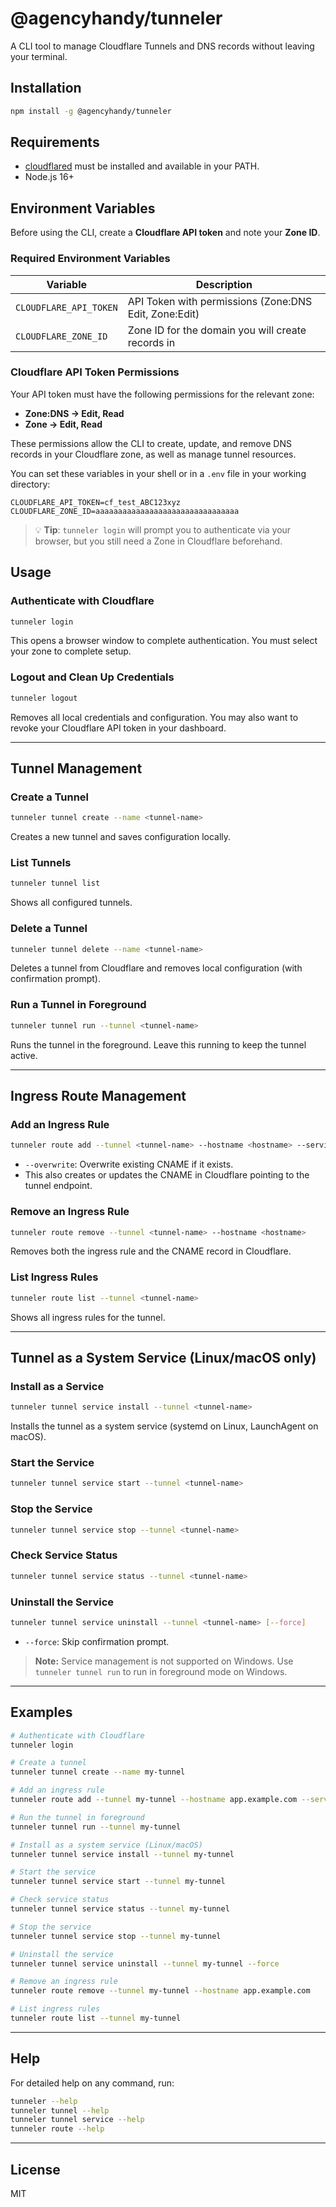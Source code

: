 # @agencyhandy/tunneler

A CLI tool to manage Cloudflare Tunnels and DNS records without leaving your terminal.

## Installation

```bash
npm install -g @agencyhandy/tunneler
```

## Requirements
- [cloudflared](https://developers.cloudflare.com/cloudflare-one/connections/connect-apps/install-and-setup/installation/) must be installed and available in your PATH.
- Node.js 16+

## Environment Variables

Before using the CLI, create a **Cloudflare API token** and note your **Zone ID**.

### Required Environment Variables

| Variable               | Description                                             |
| ---------------------- | ------------------------------------------------------- |
| `CLOUDFLARE_API_TOKEN` | API Token with permissions (Zone:DNS Edit, Zone:Edit)   |
| `CLOUDFLARE_ZONE_ID`   | Zone ID for the domain you will create records in       |

### Cloudflare API Token Permissions

Your API token must have the following permissions for the relevant zone:

- **Zone:DNS → Edit, Read**
- **Zone → Edit, Read**

These permissions allow the CLI to create, update, and remove DNS records in your Cloudflare zone, as well as manage tunnel resources.

You can set these variables in your shell or in a `.env` file in your working directory:

```env
CLOUDFLARE_API_TOKEN=cf_test_ABC123xyz
CLOUDFLARE_ZONE_ID=aaaaaaaaaaaaaaaaaaaaaaaaaaaaaaaa
```

> 💡 **Tip**: `tunneler login` will prompt you to authenticate via your browser, but you still need a Zone in Cloudflare beforehand.

## Usage

### Authenticate with Cloudflare

```bash
tunneler login
```
This opens a browser window to complete authentication. You must select your zone to complete setup.

### Logout and Clean Up Credentials

```bash
tunneler logout
```
Removes all local credentials and configuration. You may also want to revoke your Cloudflare API token in your dashboard.

---

## Tunnel Management

### Create a Tunnel

```bash
tunneler tunnel create --name <tunnel-name>
```
Creates a new tunnel and saves configuration locally.

### List Tunnels

```bash
tunneler tunnel list
```
Shows all configured tunnels.

### Delete a Tunnel

```bash
tunneler tunnel delete --name <tunnel-name>
```
Deletes a tunnel from Cloudflare and removes local configuration (with confirmation prompt).

### Run a Tunnel in Foreground

```bash
tunneler tunnel run --tunnel <tunnel-name>
```
Runs the tunnel in the foreground. Leave this running to keep the tunnel active.

---

## Ingress Route Management

### Add an Ingress Rule

```bash
tunneler route add --tunnel <tunnel-name> --hostname <hostname> --service <ip:port> [--overwrite]
```
- `--overwrite`: Overwrite existing CNAME if it exists.
- This also creates or updates the CNAME in Cloudflare pointing to the tunnel endpoint.

### Remove an Ingress Rule

```bash
tunneler route remove --tunnel <tunnel-name> --hostname <hostname>
```
Removes both the ingress rule and the CNAME record in Cloudflare.

### List Ingress Rules

```bash
tunneler route list --tunnel <tunnel-name>
```
Shows all ingress rules for the tunnel.

---

## Tunnel as a System Service (Linux/macOS only)

### Install as a Service

```bash
tunneler tunnel service install --tunnel <tunnel-name>
```
Installs the tunnel as a system service (systemd on Linux, LaunchAgent on macOS).

### Start the Service

```bash
tunneler tunnel service start --tunnel <tunnel-name>
```

### Stop the Service

```bash
tunneler tunnel service stop --tunnel <tunnel-name>
```

### Check Service Status

```bash
tunneler tunnel service status --tunnel <tunnel-name>
```

### Uninstall the Service

```bash
tunneler tunnel service uninstall --tunnel <tunnel-name> [--force]
```
- `--force`: Skip confirmation prompt.

> **Note:** Service management is not supported on Windows. Use `tunneler tunnel run` to run in foreground mode on Windows.

---

## Examples

```bash
# Authenticate with Cloudflare
tunneler login

# Create a tunnel
tunneler tunnel create --name my-tunnel

# Add an ingress rule
tunneler route add --tunnel my-tunnel --hostname app.example.com --service localhost:3000

# Run the tunnel in foreground
tunneler tunnel run --tunnel my-tunnel

# Install as a system service (Linux/macOS)
tunneler tunnel service install --tunnel my-tunnel

# Start the service
tunneler tunnel service start --tunnel my-tunnel

# Check service status
tunneler tunnel service status --tunnel my-tunnel

# Stop the service
tunneler tunnel service stop --tunnel my-tunnel

# Uninstall the service
tunneler tunnel service uninstall --tunnel my-tunnel --force

# Remove an ingress rule
tunneler route remove --tunnel my-tunnel --hostname app.example.com

# List ingress rules
tunneler route list --tunnel my-tunnel
```

---

## Help

For detailed help on any command, run:

```bash
tunneler --help
tunneler tunnel --help
tunneler tunnel service --help
tunneler route --help
```

---

## License

MIT
